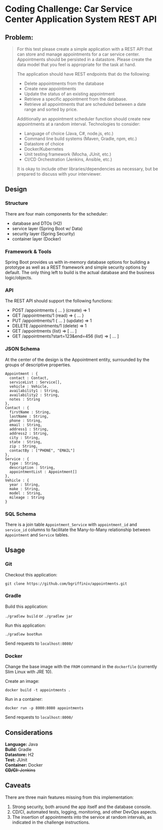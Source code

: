 # Coding Challenge: Car Service Center Application System REST API

## Problem:

> For this test please create a simple application with a REST API that can store and manage appointments for
a car service center. Appointments should be persisted in a datastore. Please create the data model that you
feel is appropriate for the task at hand.
>
>The application should have REST endpoints that do the following:
> - Delete appointments from the database
> - Create new appointments
> - Update the status of an existing appointment
> - Retrieve a specific appointment from the database.
> - Retrieve all appointments that are scheduled between a date range and sorted by price.
>
> Additionally an appointment scheduler function should create new appointments at a random interval.
Technologies to consider:
> - Language of choice (Java, C#, node.js, etc.)
> - Command line build systems (Maven, Gradle, npm, etc.)
> - Datastore of choice
> - Docker/Kubernetes
> - Unit testing framework (Mocha, JUnit, etc.)
> - CI/CD Orchestration (Jenkins, Ansible, etc.)
>
> It is okay to include other libraries/dependencies as necessary, but be prepared to discuss with your
interviewer.

## Design

### Structure
There are four main components for the scheduler:
- database and DTOs (H2)
- service layer (Spring Boot w/ Data)
- security layer (Spring Security)
- container layer (Docker)

### Framework & Tools
Spring Boot provides us with in-memory database options for building a prototype as well as 
a REST framework and simple security options by default. The only thing left to build is the actual database 
and the business logic/objects.

### API
The REST API should support the following functions:
- POST /appointments { ... } (create) => 1
- GET /appointments/1 (read) => { ... }
- PUT /appointments/1 { ... } (update) => 1
- DELETE /appointments/1 (delete) => 1
- GET /appointments (list) => [ ... ]
- GET /appointments?start=123&end=456 (list) => [ ... ]

### JSON Schema

At the center of the design is the Appointment entity, surrounded by the groups of descriptive 
properties.

```
Appointment : {
  contact : Contact,
  serviceList : Service[],
  vehicle : Vehicle,
  availability1 : String,
  availability2 : String,
  notes : String
},
Contact : {
  firstName : String,
  lastName : String,
  phone : String,
  email : String,
  address1 : String,
  address2 : String,
  city : String,
  state : String,
  zip : String,
  contactBy : ["PHONE", "EMAIL"]
},
Service : {
  type : String,
  description : String,
  appointmentList : Appointment[]
},
Vehicle : {
  year : String,
  make : String,
  model : String,
  mileage : String
}
```

### SQL Schema

There is a join table `Appointment_Service` with `appointment_id` and `service_id` columns to 
facilitate the Many-to-Many relationship between `Appointment` and `Service` tables.

## Usage

### Git

Checkout this application:

`git clone https://github.com/bgriffiniv/appointments.git`

### Gradle

Build this application:

`./gradlew build` or `./gradlew jar`

Run this application:

`./gradlew bootRun`

Send requests to `localhost:8080/`

### Docker

Change the base image with the `FROM` command in the `dockerfile` (currently Slim Linux with JRE 10).

Create an image:

`docker build -t appointments .`

Run in a container:

`docker run -p 8000:8080 appointments`

Send requests to `localhost:8000/`

## Considerations

**Language:** Java\
**Build:** Gradle\
**Datastore:** H2\
**Test:** JUnit\
**Container:** Docker\
~~**CD/CI:** Jenkins~~

## Caveats

There are three main features missing from this implementation:
1. Strong security, both around the app itself and the database console.
2. CD/CI, automated tests, logging, monitoring, and other DevOps aspects.
3. The insertion of appointments into the service at random intervals, as indicated in the challenge instructions.